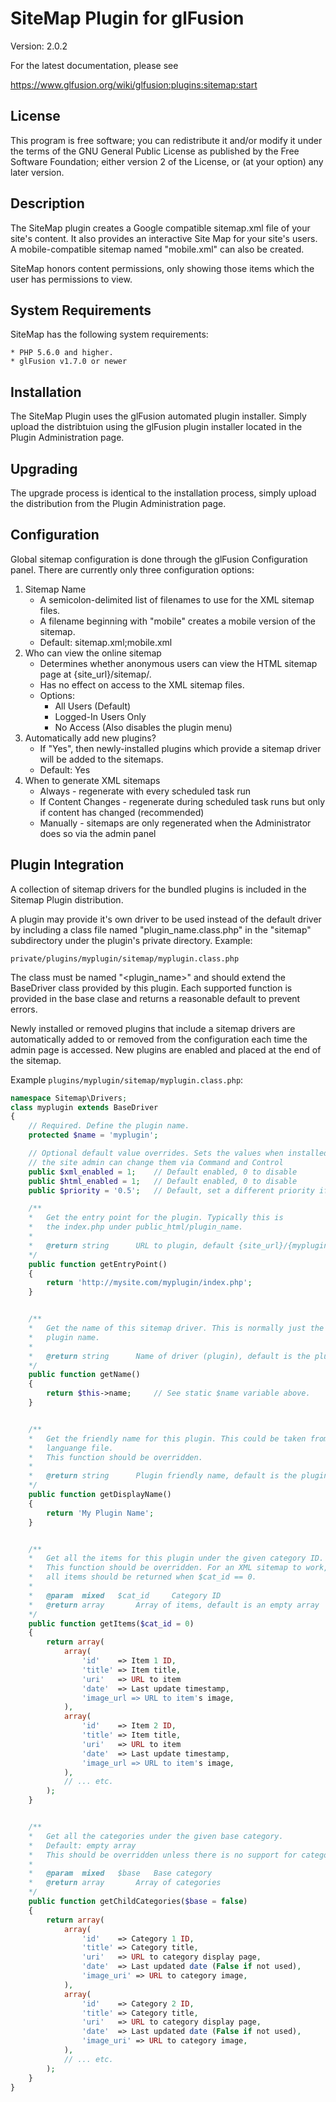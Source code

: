 # SiteMap Plugin for glFusion
Version: 2.0.2

For the latest documentation, please see

https://www.glfusion.org/wiki/glfusion:plugins:sitemap:start

## License
This program is free software; you can redistribute it and/or modify it under
the terms of the GNU General Public License as published by the Free Software
Foundation; either version 2 of the License, or (at your option) any later
version.

## Description
The SiteMap plugin creates a Google compatible sitemap.xml file of your
site's content. It also provides an interactive Site Map for your site's
users. A mobile-compatible sitemap named "mobile.xml" can also be created.

SiteMap honors content permissions, only showing those items which the
user has permissions to view.

## System Requirements
SiteMap has the following system requirements:

    * PHP 5.6.0 and higher.
    * glFusion v1.7.0 or newer

## Installation
The SiteMap  Plugin uses the glFusion automated plugin installer.
Simply upload the distribtuion using the glFusion plugin installer located in
the Plugin Administration page.

## Upgrading
The upgrade process is identical to the installation process, simply upload
the distribution from the Plugin Administration page.

## Configuration
Global sitemap configuration is done through the glFusion Configuration panel.
There are currently only three configuration options:
1. Sitemap Name
    * A semicolon-delimited list of filenames to use for the XML sitemap files.
    * A filename beginning with "mobile" creates a mobile version of the sitemap.
    * Default: sitemap.xml;mobile.xml
1. Who can view the online sitemap
    * Determines whether anonymous users can view the HTML sitemap page at
    {site_url}/sitemap/.
    * Has no effect on access to the XML sitemap files.
    * Options:
      * All Users (Default)
      * Logged-In Users Only
      * No Access (Also disables the plugin menu)
1. Automatically add new plugins?
    * If "Yes", then newly-installed plugins which provide a sitemap driver will be added to the sitemaps.
    * Default: Yes
1. When to generate XML sitemaps
    * Always - regenerate with every scheduled task run
    * If Content Changes - regenerate during scheduled task runs but only if content has changed (recommended)
    * Manually - sitemaps are only regenerated when the Administrator does so via the admin panel

## Plugin Integration
A collection of sitemap drivers for the bundled plugins is included in the
Sitemap Plugin distribution.

A plugin may provide it's own driver to be used instead of the default driver
by including a class file named "plugin_name.class.php"
in the "sitemap" subdirectory under the plugin's private directory. Example:

    private/plugins/myplugin/sitemap/myplugin.class.php

The class must be named "<plugin_name>" and should extend
the BaseDriver class provided by this plugin. Each supported function
is provided in the base clase and returns a reasonable default to prevent errors.

Newly installed or removed plugins that include a sitemap drivers are
automatically added to or removed from the configuration each time the admin
page is accessed. New plugins are enabled and placed at the end of the sitemap.

Example `plugins/myplugin/sitemap/myplugin.class.php`:
```php
namespace Sitemap\Drivers;
class myplugin extends BaseDriver
{
    // Required. Define the plugin name.
    protected $name = 'myplugin';

    // Optional default value overrides. Sets the values when installed,
    // the site admin can change them via Command and Control
    public $xml_enabled = 1;    // Default enabled, 0 to disable
    public $html_enabled = 1;   // Default enabled, 0 to disable
    public $priority = '0.5';   // Default, set a different priority if desired

    /**
    *   Get the entry point for the plugin. Typically this is
    *   the index.php under public_html/plugin_name.
    *
    *   @return string      URL to plugin, default {site_url}/{myplugin}/index.php
    */
    public function getEntryPoint()
    {
        return 'http://mysite.com/myplugin/index.php';
    }


    /**
    *   Get the name of this sitemap driver. This is normally just the
    *   plugin name.
    *
    *   @return string      Name of driver (plugin), default is the plugin name
    */
    public function getName()
    {
        return $this->name;     // See static $name variable above.
    }


    /**
    *   Get the friendly name for this plugin. This could be taken from a
    *   languange file.
    *   This function should be overridden.
    *
    *   @return string      Plugin friendly name, default is the plugin name
    */
    public function getDisplayName()
    {
        return 'My Plugin Name';
    }


    /**
    *   Get all the items for this plugin under the given category ID.
    *   This function should be overridden. For an XML sitemap to work,
    *   all items should be returned when $cat_id == 0.
    *
    *   @param  mixed   $cat_id     Category ID
    *   @return array       Array of items, default is an empty array
    */
    public function getItems($cat_id = 0)
    {
        return array(
            array(
                'id'    => Item 1 ID,
                'title' => Item title,
                'uri'   => URL to item
                'date'  => Last update timestamp,
                'image_url => URL to item's image,
            ),
            array(
                'id'    => Item 2 ID,
                'title' => Item title,
                'uri'   => URL to item
                'date'  => Last update timestamp,
                'image_url => URL to item's image,
            ),
            // ... etc.
        );
    }


    /**
    *   Get all the categories under the given base category.
    *   Default: empty array
    *   This should be overridden unless there is no support for categories.
    *
    *   @param  mixed   $base   Base category
    *   @return array       Array of categories
    */
    public function getChildCategories($base = false)
    {
        return array(
            array(
                'id'    => Category 1 ID,
                'title' => Category title,
                'uri'   => URL to category display page,
                'date'  => Last updated date (False if not used),
                'image_uri' => URL to category image,
            ),
            array(
                'id'    => Category 2 ID,
                'title' => Category title,
                'uri'   => URL to category display page,
                'date'  => Last updated date (False if not used),
                'image_uri' => URL to category image,
            ),
            // ... etc.
        );
    }
}
```
